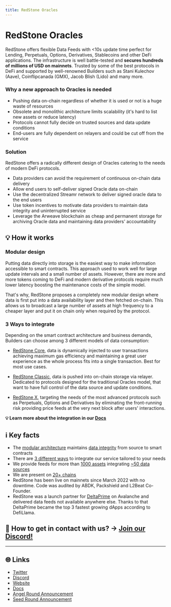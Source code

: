 ```yaml
---
title: RedStone Oracles
---
```


# RedStone Oracles

RedStone offers flexible Data Feeds with &lt;10s update time perfect for Lending, Perpetuals, Options, Derivatives, Stablecoins and other DeFi applications. The infrastructure is well battle-tested and **secures hundreds of millions of USD on mainnets**. Trusted by some of the best protocols in DeFi and supported by well-renowned Builders such as Stani Kulechov (Aave), Coinflipcanada (GMX), Jacob Blish (Lido) and many more.

### Why a new approach to Oracles is needed

- Pushing data on-chain regardless of whether it is used or not is a huge waste of resources
- Obsolete and monolithic architecture limits scalability (it's hard to list new assets or reduce latency)
- Protocols cannot fully decide on trusted sources and data update conditions
- End-users are fully dependent on relayers and could be cut off from the service

### Solution

RedStone offers a radically different design of Oracles catering to the needs of modern DeFi protocols.

- Data providers can avoid the requirement of continuous on-chain data delivery
- Allow end users to self-deliver signed Oracle data on-chain
- Use the decentralized Streamr network to deliver signed oracle data to the end users
- Use token incentives to motivate data providers to maintain data integrity and uninterrupted service
- Leverage the Arweave blockchain as cheap and permanent storage for archiving Oracle data and maintaining data providers' accountability

## 💡 How it works

### Modular design

Putting data directly into storage is the easiest way to make information accessible to smart contracts. This approach used to work well for large update intervals and a small number of assets. However, there are more and more tokens coming to DeFi and modern derivative protocols require much lower latency boosting the maintenance costs of the simple model.

That's why, RedStone proposes a completely new modular design where data is first put into a data availability layer and then fetched on-chain. This allows us to broadcast a large number of assets at high frequency to a cheaper layer and put it on chain only when required by the protocol.

### 3 Ways to integrate

Depending on the smart contract architecture and business demands, Builders can choose among 3 different models of data consumption:

- [RedStone Core](https://docs.redstone.finance/docs/smart-contract-devs/get-started/redstone-core), data is dynamically injected to user transactions achieving maximum gas efficiency and maintaining a great user experience as the whole process fits into a single transaction. Best for most use cases.

- [RedStone Classic](https://docs.redstone.finance/docs/smart-contract-devs/get-started/redstone-classic), data is pushed into on-chain storage via relayer. Dedicated to protocols designed for the traditional Oracles model, that want to have full control of the data source and update conditions.

- [RedStone X](https://docs.redstone.finance/docs/smart-contract-devs/get-started/redstone-x), targeting the needs of the most advanced protocols such as Perpetuals, Options and Derivatives by eliminating the front-running risk providing price feeds at the very next block after users' interactions.

**💡 Learn more about the integration in our [Docs](https://docs.redstone.finance/)**

## ℹ️ Key facts

- The [modular architecture](https://docs.redstone.finance/docs/smart-contract-devs/how-it-works#data-flow) maintains [data integrity](https://docs.redstone.finance/docs/smart-contract-devs/how-it-works#data-format) from source to smart contracts
- There are [3 different ways](https://docs.redstone.finance/docs/smart-contract-devs/how-it-works#3-ways-to-integrate) to integrate our service tailored to your needs
- We provide feeds for more than [1000 assets](https://app.redstone.finance/#/app/tokens) integrating [~50 data sources](https://app.redstone.finance/#/app/sources)
- We are present on [20+ chains](https://showroom.redstone.finance/)
- RedStone has been live on mainnets since March 2022 with no downtime. Code was audited by ABDK, Packshield and L2Beat Co-Founder.
- RedStone was a launch partner for [DeltaPrime](https://deltaprime.io/) on Avalanche and delivered data feeds not available anywhere else. Thanks to that DeltaPrime became the top 3 fastest growing dApps according to DefiLlama.

## 📱 How to get in contact with us? → [Join our Discord!](https://docs.redstone.finance/)

---

## 🌐 Links

- [Twitter](https://twitter.com/redstone_defi)
- [Discord](https://redstone.finance/discord)
- [Website](https://redstone.finance/)
- [Docs](https://docs.redstone.finance/)
- [Angel Round Announcement](https://twitter.com/redstone_defi/status/1661024722690379778)
- [Seed Round Announcement](https://twitter.com/redstone_defi/status/1564553885695373312)
